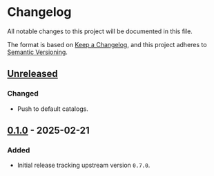 # Changelog

All notable changes to this project will be documented in this file.

The format is based on [Keep a Changelog](https://keepachangelog.com/en/1.0.0/),
and this project adheres to [Semantic Versioning](https://semver.org/spec/v2.0.0.html).

## [Unreleased]

### Changed

- Push to default catalogs.

## [0.1.0] - 2025-02-21

### Added

- Initial release tracking upstream version `0.7.0`.

[Unreleased]: https://github.com/giantswarm/cloud-provider-proxmox-app/compare/v0.1.0...HEAD
[0.1.0]: https://github.com/giantswarm/cloud-provider-proxmox-app/releases/tag/v0.1.0
